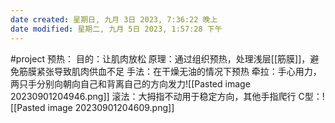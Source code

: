 ```yaml
---
date created: 星期日, 九月 3日 2023, 7:36:22 晚上
date modified: 星期二, 九月 5日 2023, 1:57:28 下午
---
```

#project
预热：
	目的：让肌肉放松
	原理：通过组织预热，处理浅层[[筋膜]]，避免筋膜紧张导致肌肉供血不足
	手法：在干燥无油的情况下预热
		牵拉：手心用力，两只手分别向朝向自己和背离自己的方向发力![[Pasted image 20230901204946.png]]
		滚法：大拇指不动用于稳定方向，其他手指爬行
		C型：![[Pasted image 20230901204609.png]]

